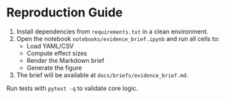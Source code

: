 # Reproduction Guide

1. Install dependencies from `requirements.txt` in a clean environment.  
2. Open the notebook `notebooks/evidence_brief.ipynb` and run all cells to:  
   - Load YAML/CSV  
   - Compute effect sizes  
   - Render the Markdown brief  
   - Generate the figure
3. The brief will be available at `docs/briefs/evidence_brief.md`.

Run tests with `pytest -q` to validate core logic.
